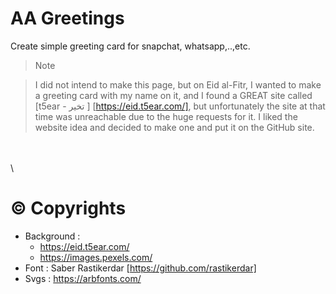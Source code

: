 # AA Greetings

Create simple greeting card for snapchat, whatsapp,..,etc.


> Note 

>I did not intend to make this page, but on Eid al-Fitr, I wanted to make a greeting card with my name on it, and I found a GREAT site called [t5ear - تخير ] [https://eid.t5ear.com/], but unfortunately the site at that time was unreachable due to the huge requests for it. I liked the website idea and decided to make one and put it on the GitHub site.

\
\
\
# &copy; Copyrights 
- Background : 
    - https://eid.t5ear.com/
    - https://images.pexels.com/
- Font : Saber Rastikerdar [https://github.com/rastikerdar]
- Svgs : https://arbfonts.com/


